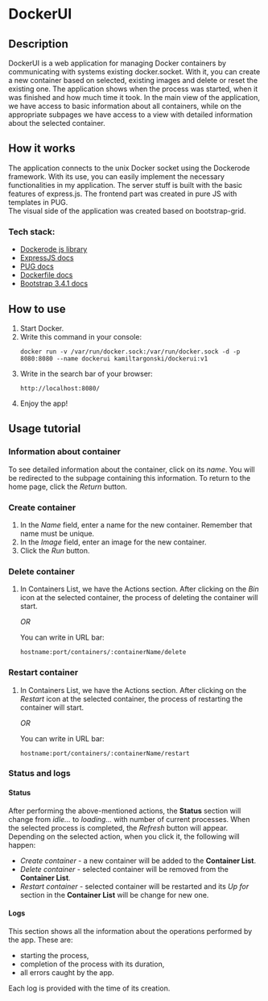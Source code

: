 # DockerUI

## Description
DockerUI is a web application for managing Docker containers by communicating with systems existing docker.socket. With it, you can create a new container based on selected, existing images and delete or reset the existing one. The application shows when the process was started, when it was finished and how much time it took. In the main view of the application, we have access to basic information about all containers, while on the appropriate subpages we have access to a view with detailed information about the selected container.

## How it works
The application connects to the unix Docker socket using the Dockerode framework. With its use, you can easily implement the necessary functionalities in my application. The server stuff is built with the basic features of express.js. The frontend part was created in pure JS with templates in PUG. </br> The visual side of the application was created based on bootstrap-grid.

### Tech stack:
- [Dockerode js library](https://github.com/apocas/dockerode)
- [ExpressJS docs](https://expressjs.com/)
- [PUG docs](https://pugjs.org/api/getting-started.html)
- [Dockerfile docs](https://docs.docker.com/engine/reference/builder/)
- [Bootstrap 3.4.1 docs](https://getbootstrap.com/docs/3.4/)

## How to use
1. Start Docker.
2. Write this command in your console:
    ```
    docker run -v /var/run/docker.sock:/var/run/docker.sock -d -p 8080:8080 --name dockerui kamiltargonski/dockerui:v1
    ```
3. Write in the search bar of your browser:
   ```
   http://localhost:8080/
   ```
4. Enjoy the app!

## Usage tutorial
### Information about container
To see detailed information about the container, click on its *name*. You will be redirected to the subpage containing this information. To return to the home page, click the *Return* button.

### Create container
1. In the *Name* field, enter a name for the new container. Remember that name must be unique.
2. In the *Image* field, enter an image for the new container.
3. Click the *Run* button. 

### Delete container
1. In Containers List, we have the Actions section. After clicking on the *Bin* icon at the selected container, the process of deleting the container will start.
   
    *OR*

    You can write in URL bar:
    ```
    hostname:port/containers/:containerName/delete
    ```
   
### Restart container
1. In Containers List, we have the Actions section. After clicking on the *Restart* icon at the selected container, the process of restarting the container will start.
   
    *OR*

    You can write in URL bar:
    ```
    hostname:port/containers/:containerName/restart
    ```
### Status and logs

#### Status
After performing the above-mentioned actions, the **Status** section will change from *idle...* to *loading...* with number of current processes. When the selected process is completed, the *Refresh* button will appear. Depending on the selected action, when you click it, the following will happen: 
   - *Create container* - a new container will be added to the **Container List**.
   - *Delete container* - selected container will be removed from the **Container List**.
   - *Restart container* - selected container will be restarted and its *Up for* section in the **Container List** will be change for new one.

#### Logs
This section shows all the information about the operations performed by the app. These are:
- starting the process,
- completion of the process with its duration,
- all errors caught by the app.

Each log is provided with the time of its creation.
